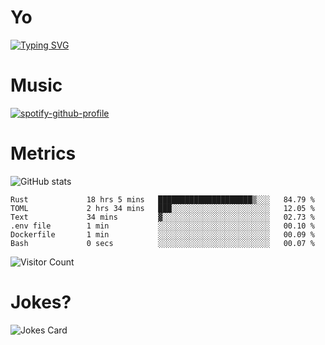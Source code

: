 # Yo

[![Typing SVG](https://readme-typing-svg.herokuapp.com?center=true&lines=Hel++l+o+wo+o+++r+l+++++++++d;Rust;Substrate;Dust;Guts)](https://git.io/typing-svg)

# Music

[![spotify-github-profile](https://spotify-github-profile.vercel.app/api/view?uid=na5blcw6x0jzl3k1m6uxyyk3y&cover_image=true&theme=default&bar_color=276524&bar_color_cover=true)](https://github.com/kittinan/spotify-github-profile)

# Metrics

![GitHub stats](https://github-readme-stats.vercel.app/api?username=AwesomeIbex&count_private=true&show_icons=true&theme=cobalt)

<!--START_SECTION:waka-->

```text
Rust             18 hrs 5 mins   █████████████████████▒░░░   84.79 %
TOML             2 hrs 34 mins   ███░░░░░░░░░░░░░░░░░░░░░░   12.05 %
Text             34 mins         ▓░░░░░░░░░░░░░░░░░░░░░░░░   02.73 %
.env file        1 min           ░░░░░░░░░░░░░░░░░░░░░░░░░   00.10 %
Dockerfile       1 min           ░░░░░░░░░░░░░░░░░░░░░░░░░   00.09 %
Bash             0 secs          ░░░░░░░░░░░░░░░░░░░░░░░░░   00.07 %
```

<!--END_SECTION:waka-->

![Visitor Count](https://profile-counter.glitch.me/AwesomeIbex/count.svg)

# Jokes?

![Jokes Card](https://readme-jokes.vercel.app/api)

